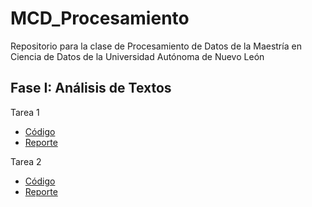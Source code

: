 # MCD_Procesamiento
Repositorio para la clase de Procesamiento de Datos de la Maestría en Ciencia de Datos de la Universidad Autónoma de Nuevo León

## Fase I: Análisis de Textos

Tarea 1
  * [Código](https://github.com/karlacuv/MCD_Procesamiento/blob/main/Tarea1_Preprocesamiento.ipynb)
  * [Reporte](https://github.com/karlacuv/MCD_Procesamiento/blob/main/KCV_Tarea_1_PCD.pdf)

Tarea 2
  * [Código](https://github.com/karlacuv/MCD_Procesamiento/blob/main/Tarea2_AnalisisSentimiento.ipynb)
  * [Reporte](https://github.com/karlacuv/MCD_Procesamiento/blob/main/KCV_Tarea_2_PCD.pdf)
